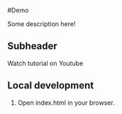 #Demo

Some description here! 
## Subheader

Watch tutorial on Youtube

## Local development 

1. Open index.html in your browser.